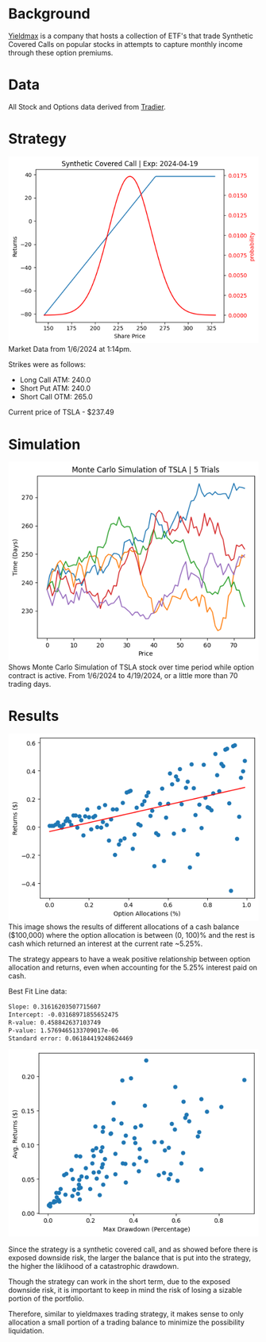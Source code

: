 # Background

[Yieldmax](https://www.yieldmaxetfs.com/our-etfs/) is a company that hosts a collection of ETF's that trade Synthetic Covered Calls on popular stocks in attempts to capture monthly income through these option premiums.

# Data

All Stock and Options data derived from [Tradier](https://www.tradier.com).

# Strategy

![image info](./output.png)
Market Data from 1/6/2024 at 1:14pm.

Strikes were as follows:
- Long Call ATM:  240.0
- Short Put ATM:  240.0
- Short Call OTM:  265.0

Current price of TSLA - $237.49

# Simulation

![image info](./simulation.png)
Shows Monte Carlo Simulation of TSLA stock over time period while option contract is active. From 1/6/2024 to 4/19/2024, or a little more than 70 trading days.

# Results
![image info](./allocations.png)
This image shows the results of different allocations of a cash balance ($100,000) where the option allocation is between (0, 100)% and the rest is cash which returned an interest at the current rate ~5.25%.

The strategy appears to have a weak positive relationship between option allocation and returns, even when accounting for the 5.25% interest paid on cash.

Best Fit Line data:
```
Slope: 0.31616203507715607
Intercept: -0.03168971855652475
R-value: 0.458842637103749
P-value: 1.5769465133709017e-06
Standard error: 0.06184419248624469
```

![image info](./results.png)

Since the strategy is a synthetic covered call, and as showed before there is exposed downside risk, the larger the balance that is put into the strategy, the higher the liklihood of a catastrophic drawdown.

Though the strategy can work in the short term, due to the exposed downside risk, it is important to keep in mind the risk of losing a sizable portion of the portfolio.

Therefore, similar to yieldmaxes trading strategy, it makes sense to only allocation a small portion of a trading balance to minimize the possibility liquidation.
